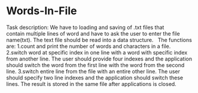 # Words-In-File
Task description:
We have to loading and saving of .txt files that contain multiple lines of word and have to ask the user to enter the file name(txt).
The text file should be read into a data structure.  
The functions are:
1.count and print the number of words and characters in a file.
2.switch word at specific index in one line with a word with specific index from another line. The user should provide four indexes and the application should switch the word from the first line with the word from the second line.
3.switch entire line from the file with an entire other line. The user should specify two line indexes and the application should switch these lines.
The result is stored in the same file after applications is closed.
